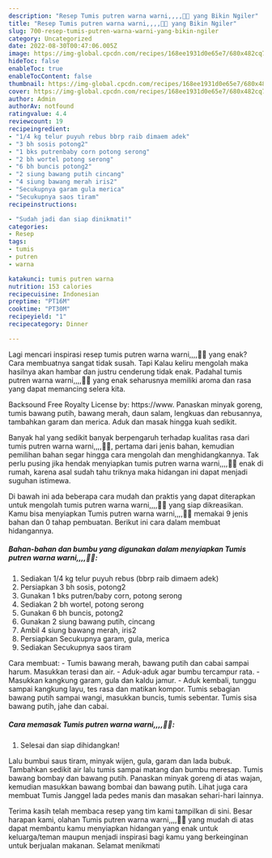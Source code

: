 ```yaml
---
description: "Resep Tumis putren warna warni,,,,🍛🌽 yang Bikin Ngiler"
title: "Resep Tumis putren warna warni,,,,🍛🌽 yang Bikin Ngiler"
slug: 700-resep-tumis-putren-warna-warni-yang-bikin-ngiler
category: Uncategorized
date: 2022-08-30T00:47:06.005Z
image: https://img-global.cpcdn.com/recipes/168ee1931d0e65e7/680x482cq70/tumis-putren-warna-warni-foto-resep-utama.jpg
hideToc: false
enableToc: true
enableTocContent: false
thumbnail: https://img-global.cpcdn.com/recipes/168ee1931d0e65e7/680x482cq70/tumis-putren-warna-warni-foto-resep-utama.jpg
cover: https://img-global.cpcdn.com/recipes/168ee1931d0e65e7/680x482cq70/tumis-putren-warna-warni-foto-resep-utama.jpg
author: Admin
authorAv: notfound
ratingvalue: 4.4
reviewcount: 19
recipeingredient:
- "1/4 kg telur puyuh rebus bbrp raib dimaem adek"
- "3 bh sosis potong2"
- "1 bks putrenbaby corn potong serong"
- "2 bh wortel potong serong"
- "6 bh buncis potong2"
- "2 siung bawang putih cincang"
- "4 siung bawang merah iris2"
- "Secukupnya garam gula merica"
- "Secukupnya saos tiram"
recipeinstructions:

- "Sudah jadi dan siap dinikmati!"
categories:
- Resep
tags:
- tumis
- putren
- warna

katakunci: tumis putren warna 
nutrition: 153 calories
recipecuisine: Indonesian
preptime: "PT16M"
cooktime: "PT30M"
recipeyield: "1"
recipecategory: Dinner

---
```



Lagi mencari inspirasi resep tumis putren warna warni,,,,🍛🌽 yang enak? Cara membuatnya sangat tidak susah. Tapi Kalau keliru mengolah maka hasilnya akan hambar dan justru cenderung tidak enak. Padahal tumis putren warna warni,,,,🍛🌽 yang enak seharusnya memiliki aroma dan rasa yang dapat memancing selera kita.


Backsound Free Royalty License by: https://www. Panaskan minyak goreng, tumis bawang putih, bawang merah, daun salam, lengkuas dan rebusannya, tambahkan garam dan merica. Aduk dan masak hingga kuah sedikit.

Banyak hal yang sedikit banyak berpengaruh terhadap kualitas rasa dari tumis putren warna warni,,,,🍛🌽, pertama dari jenis bahan, kemudian pemilihan bahan segar hingga cara mengolah dan menghidangkannya. Tak perlu pusing jika hendak menyiapkan tumis putren warna warni,,,,🍛🌽 enak di rumah, karena asal sudah tahu triknya maka hidangan ini dapat menjadi suguhan istimewa.


Di bawah ini ada beberapa cara mudah dan praktis yang dapat diterapkan untuk mengolah tumis putren warna warni,,,,🍛🌽 yang siap dikreasikan. Kamu bisa menyiapkan Tumis putren warna warni,,,,🍛🌽 memakai 9 jenis bahan dan 0 tahap pembuatan. Berikut ini cara dalam membuat hidangannya.

<!--inarticleads1-->

##### Bahan-bahan dan bumbu yang digunakan dalam menyiapkan Tumis putren warna warni,,,,🍛🌽:

1. Sediakan 1/4 kg telur puyuh rebus (bbrp raib dimaem adek)
1. Persiapkan 3 bh sosis, potong2
1. Gunakan 1 bks putren/baby corn, potong serong
1. Sediakan 2 bh wortel, potong serong
1. Gunakan 6 bh buncis, potong2
1. Gunakan 2 siung bawang putih, cincang
1. Ambil 4 siung bawang merah, iris2
1. Persiapkan Secukupnya garam, gula, merica
1. Sediakan Secukupnya saos tiram


Cara membuat: - Tumis bawang merah, bawang putih dan cabai sampai harum. Masukkan terasi dan air. - Aduk-aduk agar bumbu tercampur rata. - Masukkan kangkung garam, gula dan kaldu jamur. - Aduk kembali, tunggu sampai kangkung layu, tes rasa dan matikan kompor. Tumis sebagian bawang putih sampai wangi, masukkan buncis, tumis sebentar. Tumis sisa bawang putih, jahe dan cabai. 

<!--inarticleads2-->

##### Cara memasak Tumis putren warna warni,,,,🍛🌽:


1. Selesai dan siap dihidangkan!

Lalu bumbui saus tiram, minyak wijen, gula, garam dan lada bubuk. Tambahkan sedikit air lalu tumis sampai matang dan bumbu meresap. Tumis bawang bombay dan bawang putih. Panaskan minyak goreng di atas wajan, kemudian masukkan bawang bombai dan bawang putih. Lihat juga cara membuat Tumis Janggel lada pedes manis dan masakan sehari-hari lainnya. 

Terima kasih telah membaca resep yang tim kami tampilkan di sini. Besar harapan kami, olahan Tumis putren warna warni,,,,🍛🌽 yang mudah di atas dapat membantu kamu menyiapkan hidangan yang enak untuk keluarga/teman maupun menjadi inspirasi bagi kamu yang berkeinginan untuk berjualan makanan. Selamat menikmati
